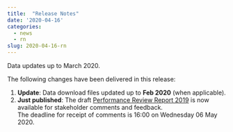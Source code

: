 ```yaml
---
title:  "Release Notes"
date: '2020-04-16'
categories:
  - news
  - rn
slug: 2020-04-16-rn
---
```


Data updates up to March 2020.

The following changes have been delivered in this release:

1. **Update**: Data download files updated up to **Feb 2020** (when applicable).
1. **Just published**: The draft [Performance Review Report 2019][prr2019]
   is now available for stakeholder comments and feedback.<br>
   The deadline for receipt of comments is 16:00 on Wednesday 06 May 2020.

[prcq]: /prcq/ "PRC Quarterly"
[prr2019]: https://www.eurocontrol.int/publications/performance-review-report-prr-2019-consultation "draft Final PRR 2019"
